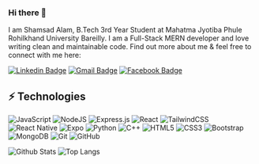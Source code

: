 ### Hi there 👋

I am Shamsad Alam, B.Tech 3rd Year Student at Mahatma Jyotiba Phule Rohilkhand University Bareilly. I am a Full-Stack MERN developer and love writing clean and maintainable code. Find out more about me & feel free to connect with me here:

[![Linkedin Badge](https://img.shields.io/badge/-shamsad-blue?style=flat-square&logo=Linkedin&logoColor=white&link=https://www.linkedin.com/in/shamsad-alam-272740209/)](https://www.linkedin.com/in/shamsad-alam-272740209/)
[![Gmail Badge](https://img.shields.io/badge/-shamsad_mail-c14438?style=flat-square&logo=Gmail&logoColor=white&link=mailto:nobleperson.dev@gmail.com)](mailto:nobleperson.dev@gmail.com)
[![Facebook Badge](https://img.shields.io/badge/shamsad_alam-1877F2?style=flat-square&logo=facebook&logoColor=white&link=https://www.facebook.com/Shamsad7084/)](https://www.facebook.com/Shamsad7084/)


## ⚡ Technologies

![JavaScript](https://img.shields.io/badge/javascript-%23323330.svg?style=for-the-badge&logo=javascript&logoColor=%23F7DF1E)
![NodeJS](https://img.shields.io/badge/node.js-6DA55F?style=for-the-badge&logo=node.js&logoColor=white)
![Express.js](https://img.shields.io/badge/express.js-%23404d59.svg?style=for-the-badge&logo=express&logoColor=%2361DAFB)
![React](https://img.shields.io/badge/react-%2320232a.svg?style=for-the-badge&logo=react&logoColor=%2361DAFB)
![TailwindCSS](https://img.shields.io/badge/tailwindcss-%2338B2AC.svg?style=for-the-badge&logo=tailwind-css&logoColor=white)
![React Native](https://img.shields.io/badge/react_native-%2320232a.svg?style=for-the-badge&logo=react&logoColor=%2361DAFB)
![Expo](https://img.shields.io/badge/expo-1C1E24?style=for-the-badge&logo=expo&logoColor=#D04A37)
![Python](https://img.shields.io/badge/python-3670A0?style=for-the-badge&logo=python&logoColor=ffdd54)
![C++](https://img.shields.io/badge/c++-%2300599C.svg?style=for-the-badge&logo=c%2B%2B&logoColor=white)
![HTML5](https://img.shields.io/badge/html5-%23E34F26.svg?style=for-the-badge&logo=html5&logoColor=white)
![CSS3](https://img.shields.io/badge/css3-%231572B6.svg?style=for-the-badge&logo=css3&logoColor=white)
![Bootstrap](https://img.shields.io/badge/bootstrap-%23563D7C.svg?style=for-the-badge&logo=bootstrap&logoColor=white)
![MongoDB](https://img.shields.io/badge/MongoDB-%234ea94b.svg?style=for-the-badge&logo=mongodb&logoColor=white)
![Git](https://img.shields.io/badge/git-%23F05033.svg?style=for-the-badge&logo=git&logoColor=white)
![GitHub](https://img.shields.io/badge/github-%23121011.svg?style=for-the-badge&logo=github&logoColor=white)

![Github Stats](https://github-readme-stats.vercel.app/api?username=ShamsadAlam&count_private=true&show_icons=true&include_all_commits=true)
![Top Langs](https://github-readme-stats.vercel.app/api/top-langs/?username=ShamsadAlam&hide=TeX&layout=compact)
